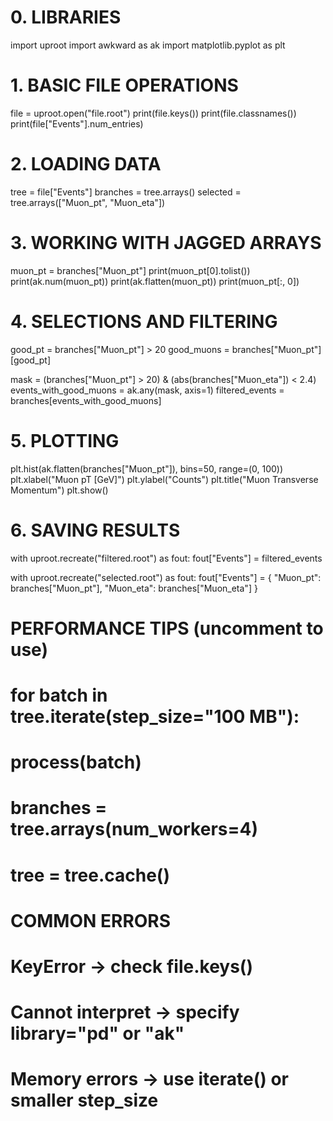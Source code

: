 # 0. LIBRARIES
import uproot
import awkward as ak
import matplotlib.pyplot as plt

# 1. BASIC FILE OPERATIONS
file = uproot.open("file.root")
print(file.keys())
print(file.classnames())
print(file["Events"].num_entries)

# 2. LOADING DATA
tree = file["Events"]
branches = tree.arrays()
selected = tree.arrays(["Muon_pt", "Muon_eta"])

# 3. WORKING WITH JAGGED ARRAYS
muon_pt = branches["Muon_pt"]
print(muon_pt[0].tolist())
print(ak.num(muon_pt))
print(ak.flatten(muon_pt))
print(muon_pt[:, 0])

# 4. SELECTIONS AND FILTERING
good_pt = branches["Muon_pt"] > 20
good_muons = branches["Muon_pt"][good_pt]

mask = (branches["Muon_pt"] > 20) & (abs(branches["Muon_eta"]) < 2.4)
events_with_good_muons = ak.any(mask, axis=1)
filtered_events = branches[events_with_good_muons]

# 5. PLOTTING
plt.hist(ak.flatten(branches["Muon_pt"]), bins=50, range=(0, 100))
plt.xlabel("Muon pT [GeV]")
plt.ylabel("Counts")
plt.title("Muon Transverse Momentum")
plt.show()

# 6. SAVING RESULTS
with uproot.recreate("filtered.root") as fout:
    fout["Events"] = filtered_events

with uproot.recreate("selected.root") as fout:
    fout["Events"] = {
        "Muon_pt": branches["Muon_pt"],
        "Muon_eta": branches["Muon_eta"]
    }

# PERFORMANCE TIPS (uncomment to use)
# for batch in tree.iterate(step_size="100 MB"):
#     process(batch)

# branches = tree.arrays(num_workers=4)
# tree = tree.cache()

# COMMON ERRORS
# KeyError → check file.keys()
# Cannot interpret → specify library="pd" or "ak"
# Memory errors → use iterate() or smaller step_size

